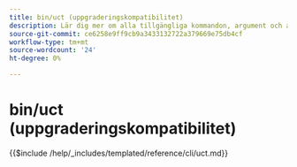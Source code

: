 ```yaml
---
title: bin/uct (uppgraderingskompatibilitet)
description: Lär dig mer om alla tillgängliga kommandon, argument och alternativ för kommandoradsverktyget bin/uct.
source-git-commit: ce6258e9ff9cb9a3433132722a379669e75db4cf
workflow-type: tm+mt
source-wordcount: '24'
ht-degree: 0%

---
```


# bin/uct (uppgraderingskompatibilitet)

{{$include /help/_includes/templated/reference/cli/uct.md}}
